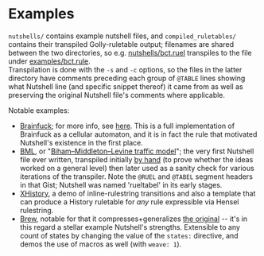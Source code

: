 # Examples

`nutshells/` contains example nutshell files, and `compiled_ruletables/` contains their transpiled Golly-ruletable output;
filenames are shared between the two directories, so e.g. [nutshells/bct.ruel](nutshells/bct.ruel) transpiles to the file
under [examples/bct.rule](examples/bct.rule).  
Transpilation is done with the `-s` and `-c` options, so the files in the latter directory have comments preceding each group of
`@TABLE` lines showing what Nutshell line (and specific snippet thereof) it came from as well as preserving the original Nutshell
file's comments where applicable.

Notable examples:
- [Brainfuck](nutshells/bf.ruel); for more info, see [here](https://gist.github.com/eltrhn/f2b4e931418cf8369efefca0fd233a0f).
  This is a full implementation of Brainfuck as a cellular automaton, and it is in fact the rule that motivated Nutshell's
  existence in the first place.
- [BML](nutshells/bml.ruel), or
  "[Biham–Middleton–Levine traffic model](https://en.wikipedia.org/wiki/Biham%E2%80%93Middleton%E2%80%93Levine_traffic_model)";
  the very first Nutshell file ever written, transpiled initially [by hand](https://gist.github.com/eltrhn/1db740cf85b614156904b3d63826a15e)
  (to prove whether the ideas worked on a general level) then later used as a sanity check for various iterations of the
  transpiler. Note the `@RUEL` and `@TABEL` segment headers in that Gist; Nutshell was named 'rueltabel' in its early stages.
- [XHistory](nutshells/XHistory.ruel), a demo of inline-rulestring transitions and also a template that can produce a History ruletable
  for *any* rule expressible via Hensel rulestring.
- [Brew](nutshells/Brew.ruel), notable for that it compresses+generalizes
  [the original](http://www.conwaylife.com/forums/viewtopic.php?f=11&t=3558)&nbsp;-- it's in this regard a stellar example
  Nutshell's strengths. Extensible to any count of states by changing the value of the `states:` directive, and demos the use of
  macros as well (with `weave: 1`).
